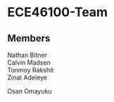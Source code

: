 # ECE46100-Team

## Members
Nathan Bitner    
Calvin Madsen    
Tonmoy Rakshit          
Zinat Adeleye 

Osan Omayuku
